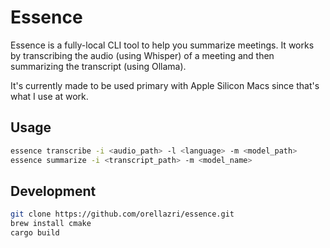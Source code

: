 # Essence

Essence is a fully-local CLI tool to help you summarize meetings. It works by transcribing the audio (using Whisper) of a meeting and then summarizing the transcript (using Ollama).

It's currently made to be used primary with Apple Silicon Macs since that's what I use at work.

## Usage

```bash
essence transcribe -i <audio_path> -l <language> -m <model_path>
essence summarize -i <transcript_path> -m <model_name>
```

## Development

```bash
git clone https://github.com/orellazri/essence.git
brew install cmake
cargo build
```
